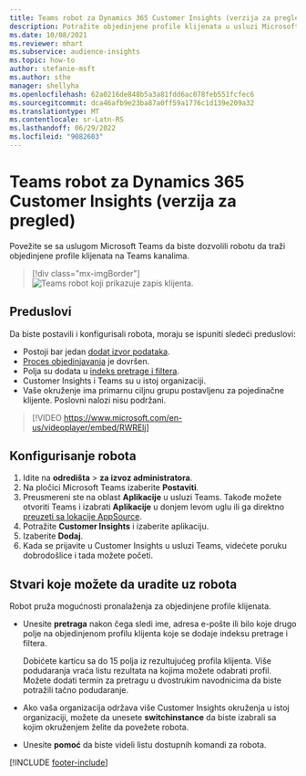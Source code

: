```yaml
---
title: Teams robot za Dynamics 365 Customer Insights (verzija za pregled)
description: Potražite objedinjene profile klijenata u usluzi Microsoft Teams uz pomoć robota.
ms.date: 10/08/2021
ms.reviewer: mhart
ms.subservice: audience-insights
ms.topic: how-to
author: stefanie-msft
ms.author: sthe
manager: shellyha
ms.openlocfilehash: 62a0216de848b5a3a81fdd6ac078feb551fcfec6
ms.sourcegitcommit: dca46afb9e23ba87a0ff59a1776c1d139e209a32
ms.translationtype: MT
ms.contentlocale: sr-Latn-RS
ms.lasthandoff: 06/29/2022
ms.locfileid: "9082603"
---
```

# <a name="teams-bot-for-dynamics-365-customer-insights-preview"></a>Teams robot za Dynamics 365 Customer Insights (verzija za pregled)

Povežite se sa uslugom Microsoft Teams da biste dozvolili robotu da traži objedinjene profile klijenata na Teams kanalima.

> [!div class="mx-imgBorder"]
> ![Teams robot koji prikazuje zapis klijenta.](media/teams-bot.png "Teams robot koji prikazuje zapis klijenta")

## <a name="prerequisites"></a>Preduslovi

Da biste postavili i konfigurisali robota, moraju se ispuniti sledeći preduslovi:

- Postoji bar jedan [dodat izvor podataka](data-sources.md).
- [Proces objedinjavanja](data-unification.md) je dovršen.
- Polja su dodata u [indeks pretrage i filtera](search-filter-index.md).
- Customer Insights i Teams su u istoj organizaciji.
- Vaše okruženje ima primarnu ciljnu grupu postavljenu za pojedinačne klijente. Poslovni nalozi nisu podržani.


> [!VIDEO https://www.microsoft.com/en-us/videoplayer/embed/RWRElj]

## <a name="configure-the-bot"></a>Konfigurisanje robota

1. Idite na **odredišta** > **za izvoz administratora**.
1. Na pločici Microsoft Teams izaberite **Postaviti**.
1. Preusmereni ste na oblast **Aplikacije** u usluzi Teams. Takođe možete otvoriti Teams i izabrati **Aplikacije** u donjem levom uglu ili ga direktno [preuzeti sa lokacije AppSource](https://go.microsoft.com/fwlink/?linkid=2124104).
1. Potražite **Customer Insights** i izaberite aplikaciju.
1. Izaberite **Dodaj**.
1. Kada se prijavite u Customer Insights u usluzi Teams, videćete poruku dobrodošlice i tada možete početi.

## <a name="things-you-can-do-with-the-bot"></a>Stvari koje možete da uradite uz robota

Robot pruža mogućnosti pronalaženja za objedinjene profile klijenata.

- Unesite **pretraga** nakon čega sledi ime, adresa e-pošte ili bilo koje drugo polje na objedinjenom profilu klijenta koje se dodaje indeksu pretrage i filtera.

  Dobićete karticu sa do 15 polja iz rezultujućeg profila klijenta. Više podudaranja vraća listu rezultata na kojima možete odabrati profil. Možete dodati termin za pretragu u dvostrukim navodnicima da biste potražili tačno podudaranje.

- Ako vaša organizacija održava više Customer Insights okruženja u istoj organizaciji, možete da unesete **switchinstance** da biste izabrali sa kojim okruženjem želite da povežete robota.

- Unesite **pomoć** da biste videli listu dostupnih komandi za robota.  


[!INCLUDE [footer-include](includes/footer-banner.md)]